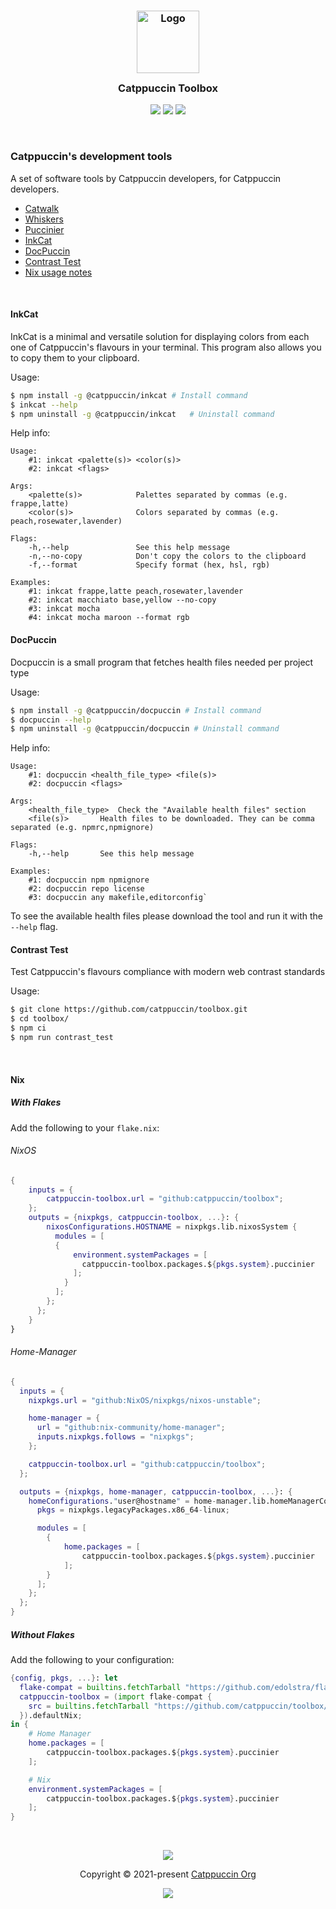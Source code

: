 <h3 align="center">
  <img src="https://raw.githubusercontent.com/catppuccin/catppuccin/main/assets/logos/exports/1544x1544_circle.png" width="100" alt="Logo"/><br/>
  <img src="https://raw.githubusercontent.com/catppuccin/catppuccin/main/assets/misc/transparent.png" height="30" width="0px"/>
  Catppuccin Toolbox
  <img src="https://raw.githubusercontent.com/catppuccin/catppuccin/main/assets/misc/transparent.png" height="30" width="0px"/>
</h3>

<p align="center">
  <a href="https://github.com/catppuccin/toolbox/stargazers"><img src="https://img.shields.io/github/stars/catppuccin/toolbox?colorA=363a4f&colorB=b7bdf8&style=for-the-badge"></a>
  <a href="https://github.com/catppuccin/toolbox/issues"><img src="https://img.shields.io/github/issues/catppuccin/toolbox?colorA=363a4f&colorB=f5a97f&style=for-the-badge"></a>
  <a href="https://github.com/catppuccin/toolbox/contributors"><img src="https://img.shields.io/github/contributors/catppuccin/toolbox?colorA=363a4f&colorB=a6da95&style=for-the-badge"></a>
</p>

&nbsp;

### Catppuccin's development tools 
A set of software tools by Catppuccin developers, for Catppuccin developers.

- [Catwalk](https://github.com/catppuccin/toolbox/tree/main/catwalk#readme)
- [Whiskers](https://github.com/catppuccin/toolbox/tree/main/whiskers#readme)
- [Puccinier](https://github.com/catppuccin/toolbox/tree/main/puccinier#readme)
- [InkCat](#inkcat)
- [DocPuccin](#docpuccin)
- [Contrast Test](#contrast-test)
- [️Nix usage notes](#nix)

&nbsp;

#### InkCat

InkCat is a minimal and versatile solution for displaying colors from each one of Catppuccin's
flavours in your terminal. This program also allows you to copy them to your clipboard.

Usage:

```bash
$ npm install -g @catppuccin/inkcat # Install command
$ inkcat --help
$ npm uninstall -g @catppuccin/inkcat   # Uninstall command
```

Help info:

```
Usage:
    #1: inkcat <palette(s)> <color(s)>
    #2: inkcat <flags>

Args:
    <palette(s)>            Palettes separated by commas (e.g. frappe,latte)
    <color(s)>              Colors separated by commas (e.g. peach,rosewater,lavender)

Flags:
    -h,--help               See this help message
    -n,--no-copy            Don't copy the colors to the clipboard
    -f,--format             Specify format (hex, hsl, rgb)

Examples:
    #1: inkcat frappe,latte peach,rosewater,lavender
    #2: inkcat macchiato base,yellow --no-copy
    #3: inkcat mocha
    #4: inkcat mocha maroon --format rgb
```

#### DocPuccin

Docpuccin is a small program that fetches health files needed per project type

Usage:

```bash
$ npm install -g @catppuccin/docpuccin # Install command
$ docpuccin --help
$ npm uninstall -g @catppuccin/docpuccin # Uninstall command
```

Help info:

```
Usage:
    #1: docpuccin <health_file_type> <file(s)>
    #2: docpuccin <flags>

Args:
    <health_file_type>  Check the "Available health files" section
    <file(s)>       Health files to be downloaded. They can be comma separated (e.g. npmrc,npmignore)

Flags:
    -h,--help       See this help message

Examples:
    #1: docpuccin npm npmignore
    #2: docpuccin repo license
    #3: docpuccin any makefile,editorconfig`
```

To see the available health files please download the tool and run it with the `--help` flag.

#### Contrast Test

Test Catppuccin's flavours compliance with modern web contrast standards

Usage:

```bash
$ git clone https://github.com/catppuccin/toolbox.git 
$ cd toolbox/
$ npm ci
$ npm run contrast_test
```

&nbsp;

#### Nix

##### With Flakes
Add the following to your `flake.nix`:

###### NixOS
```nix
{
    inputs = {
        catppuccin-toolbox.url = "github:catppuccin/toolbox";
    };
    outputs = {nixpkgs, catppuccin-toolbox, ...}: {
        nixosConfigurations.HOSTNAME = nixpkgs.lib.nixosSystem {
          modules = [
          {
              environment.systemPackages = [
                catppuccin-toolbox.packages.${pkgs.system}.puccinier
              ];
            }
          ];
        };
      };
    }
}
```

###### Home-Manager

```nix
{
  inputs = {
    nixpkgs.url = "github:NixOS/nixpkgs/nixos-unstable";

    home-manager = {
      url = "github:nix-community/home-manager";
      inputs.nixpkgs.follows = "nixpkgs";
    };

    catppuccin-toolbox.url = "github:catppuccin/toolbox";
  };

  outputs = {nixpkgs, home-manager, catppuccin-toolbox, ...}: {
    homeConfigurations."user@hostname" = home-manager.lib.homeManagerConfiguration {
      pkgs = nixpkgs.legacyPackages.x86_64-linux;

      modules = [
        {        
            home.packages = [
                catppuccin-toolbox.packages.${pkgs.system}.puccinier
            ];
        } 
      ];
    };
  };
}
```

##### Without Flakes

Add the following to your configuration:

```nix
{config, pkgs, ...}: let
  flake-compat = builtins.fetchTarball "https://github.com/edolstra/flake-compat/archive/master.tar.gz";
  catppuccin-toolbox = (import flake-compat {
    src = builtins.fetchTarball "https://github.com/catppuccin/toolbox/archive/main.tar.gz";
  }).defaultNix;
in {
    # Home Manager
    home.packages = [
        catppuccin-toolbox.packages.${pkgs.system}.puccinier
    ];

    # Nix
    environment.systemPackages = [
        catppuccin-toolbox.packages.${pkgs.system}.puccinier
    ];
}
```

&nbsp;

<p align="center"><img src="https://raw.githubusercontent.com/catppuccin/catppuccin/main/assets/footers/gray0_ctp_on_line.svg?sanitize=true" /></p>
<p align="center">Copyright &copy; 2021-present <a href="https://github.com/catppuccin" target="_blank">Catppuccin Org</a>
<p align="center"><a href="https://github.com/catppuccin/catppuccin/blob/main/LICENSE"><img src="https://img.shields.io/static/v1.svg?style=for-the-badge&label=License&message=MIT&logoColor=d9e0ee&colorA=302d41&colorB=b7bdf8"/></a></p>

